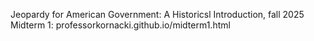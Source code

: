 Jeopardy for American Government: A Historicsl Introduction, fall 2025 
Midterm 1: professorkornacki.github.io/midterm1.html
